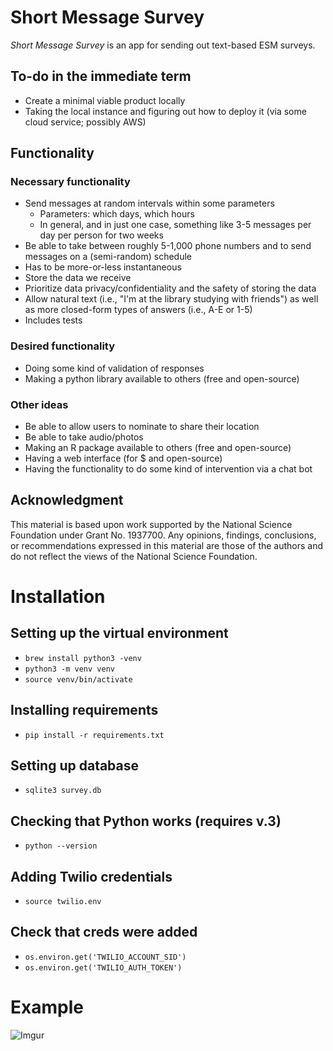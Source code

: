 # Short Message Survey

*Short Message Survey* is an app for sending out text-based ESM surveys.

## To-do in the immediate term

- Create a minimal viable product locally
- Taking the local instance and figuring out how to deploy it (via some cloud service; possibly AWS)

## Functionality

### Necessary functionality

- Send messages at random intervals within some parameters
  - Parameters: which days, which hours
  - In general, and in just one case, something like 3-5 messages per day per person for two weeks
- Be able to take between roughly 5-1,000 phone numbers and to send messages on a (semi-random) schedule
- Has to be more-or-less instantaneous 
- Store the data we receive
- Prioritize data privacy/confidentiality and the safety of storing the data
- Allow natural text (i.e., "I'm at the library studying with friends") as well as more closed-form types of answers (i.e., A-E or 1-5)
- Includes tests

### Desired functionality

- Doing some kind of validation of responses
- Making a python library available to others (free and open-source)

### Other ideas

- Be able to allow users to nominate to share their location
- Be able to take audio/photos
- Making an R package available to others (free and open-source)
- Having a web interface (for $ and open-source)
- Having the functionality to do some kind of intervention via a chat bot

## Acknowledgment

This material is based upon work supported by the National Science Foundation under Grant No. 1937700. Any opinions, findings, conclusions, or recommendations expressed in this material are those of the authors and do not reflect the views of the National Science Foundation.

# Installation

## Setting up the virtual environment

- `brew install python3 -venv`
- `python3 -m venv venv`
- `source venv/bin/activate`

## Installing requirements

- `pip install -r requirements.txt`

## Setting up database

- `sqlite3 survey.db`

## Checking that Python works (requires v.3)

- `python --version`

## Adding Twilio credentials

- `source twilio.env`

## Check that creds were added

- `os.environ.get('TWILIO_ACCOUNT_SID')`
- `os.environ.get('TWILIO_AUTH_TOKEN')`

# Example

![Imgur](https://i.imgur.com/phHIZRt.png)
